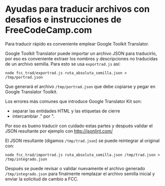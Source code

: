 # Ayudas para traducir archivos con desafios e instrucciones de FreeCodeCamp.com


Para traducir rápido es conveniente emplear Google Toolkit Translator.

Google Toolkit Translator puede importar un archivo JSON para
traducirlo, por eso es conveniente extraer los nombres y descripciones
no traducidas de un archivo semilla.  Para esto se usa ```exportrad.js``` 
así:
```
node fcc_trad/exportrad.js ruta_absoluta_semilla.json > /tmp/portrad.json
```

Que generará el archivo ```/tmp/portrad.json``` que debe copiarse y pegar en 
Google Translator Toolkit.

Los errores más comunes que introduce Google Translator Kit son: 
* separar las entidades HTML y las etiquetas de cierre
* intercambiar ." por ".

Por eso es bueno traducir con cuidado estas partes y después validar el
JSON resultante por ejemplo con  http://jsonlint.com/

El JSON resultante (digamos ```/tmp/trad.json```) se puede reintegrar al 
original con:
```
node fcc_trad/importrad.js ruta_absoluta_semilla.json /tmp/trad.json > /tmp/integrado.json
```
Después se puede revisar o validar nuevamente el archivo generado 
```/tmp/integrado.json``` para finalmente remplazar el archivo semilla inicial
y enviar la solicitud de cambio a FCC.
